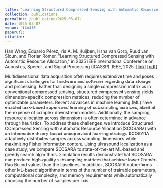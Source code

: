 ```yaml
---
title: "Learning Structured Compressed Sensing with Automatic Resource Allocation"
collection: publications
permalink: /publication/2025-03-07a
date: 2025-03-07
venue: 'ICASSP'
paperurl: 
citation: 
---
```


Han Wang, Eduardo Pérez, Iris A. M. Huijben, Hans van Gorp, Ruud van Sloun, and Florian Römer, "Learning Structured Compressed Sensing with Automatic Resource Allocation," in 2025 IEEE International Conference on Acoustics, Speech, and Signal Processing (ICASSP). IEEE, 2025.
\[[link](https://doi.org/10.1109/ICASSP49660.2025.10890854)\]
\[[pdf](http://hansvangorp.github.io/files/2025-03-07a.pdf)\]

Multidimensional data acquisition often requires extensive time and poses significant challenges for hardware and software regarding data storage and processing. Rather than designing a single compression matrix as in conventional compressed sensing, structured compressed sensing yields dimension-specific compression matrices, reducing the number of optimizable parameters. Recent advances in machine learning (ML) have enabled task-based supervised learning of subsampling matrices, albeit at the expense of complex downstream models. Additionally, the sampling resource allocation across dimensions is often determined in advance through heuristics. To address these challenges, we introduce Structured COmpressed Sensing with Automatic Resource Allocation (SCOSARA) with an information theory-based unsupervised learning strategy. SCOSARA adaptively distributes samples across sampling dimensions while maximizing Fisher information content. Using ultrasound localization as a case study, we compare SCOSARA to state-of-the-art ML-based and greedy search algorithms. Simulation results demonstrate that SCOSARA can produce high-quality subsampling matrices that achieve lower Cramér-Rao Bound values than the baselines. In addition, SCOSARA outperforms other ML-based algorithms in terms of the number of trainable parameters, computational complexity, and memory requirements while automatically choosing the number of samples per axis.